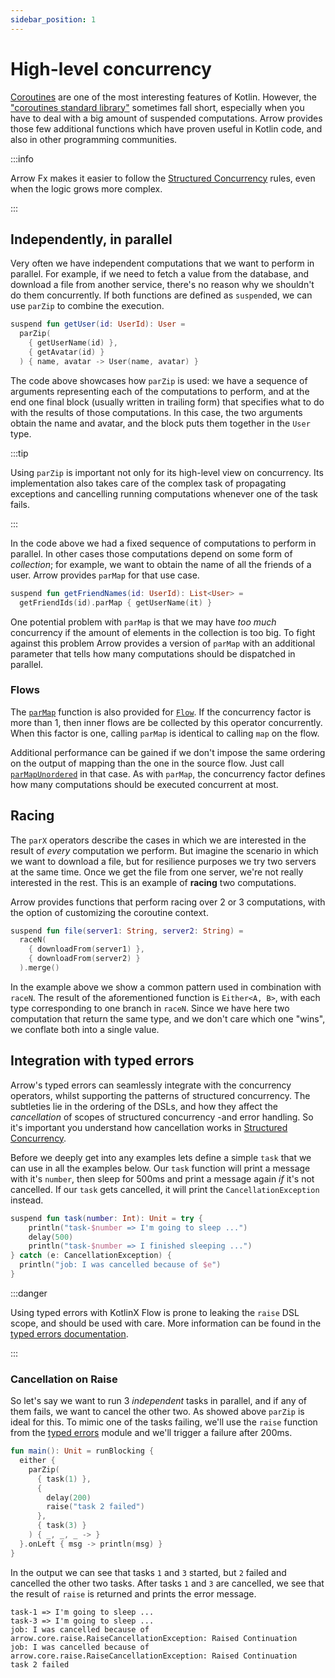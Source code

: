 ```yaml
---
sidebar_position: 1
---
```


# High-level concurrency

<!--- TEST_NAME ParallelTest -->

[Coroutines](https://kotlinlang.org/docs/coroutines-guide.html) are one of the
most interesting features of Kotlin. However, the ["coroutines standard library"](https://kotlinlang.org/api/kotlinx.coroutines/kotlinx-coroutines-core/kotlinx.coroutines/)
sometimes fall short, especially when you have to deal with a big amount of
suspended computations. Arrow provides those few additional functions which have
proven useful in Kotlin code, and also in other programming communities.

:::info

Arrow Fx makes it easier to follow the [Structured Concurrency](https://kotlinlang.org/docs/composing-suspending-functions.html#structured-concurrency-with-async)
rules, even when the logic grows more complex.

:::

## Independently, in parallel

Very often we have independent computations that we want to perform in parallel.
For example, if we need to fetch a value from the database, and download a file
from another service, there's no reason why we shouldn't do them concurrently.
If both functions are defined as `suspend`ed, we can use `parZip` to combine the
execution.

<!--- INCLUDE
import arrow.fx.coroutines.parZip
typealias UserId = Int
data class User(val name: String, val avatar: String)
suspend fun getUserName(id: UserId): String = "$id-name"
suspend fun getAvatar(id: UserId): String = "$id-avatar"
-->
```kotlin
suspend fun getUser(id: UserId): User =
  parZip(
    { getUserName(id) },
    { getAvatar(id) }
  ) { name, avatar -> User(name, avatar) }
```
<!--- KNIT example-parallel-01.kt -->

The code above showcases how `parZip` is used: we have a sequence of arguments
representing each of the computations to perform, and at the end one final
block (usually written in trailing form) that specifies what to do with the
results of those computations. In this case, the two arguments obtain the name
and avatar, and the block puts them together in the `User` type.

:::tip

Using `parZip` is important not only for its high-level view on concurrency.
Its implementation also takes care of the complex task of propagating exceptions
and cancelling running computations whenever one of the task fails.

:::

In the code above we had a fixed sequence of computations to perform in parallel.
In other cases those computations depend on some form of _collection_; for example,
we want to obtain the name of all the friends of a user. Arrow provides `parMap`
for that use case.

<!--- INCLUDE
import arrow.fx.coroutines.parMap
typealias UserId = Int
data class User(val name: String)
suspend fun getFriendIds(id: UserId): List<UserId> = listOf(1, 2, 3)
suspend fun getUserName(id: UserId): User = User("$id-name")
-->
```kotlin
suspend fun getFriendNames(id: UserId): List<User> =
  getFriendIds(id).parMap { getUserName(it) }
```
<!--- KNIT example-parallel-02.kt -->

One potential problem with `parMap` is that we may have _too much_ concurrency
if the amount of elements in the collection is too big. To fight against this
problem Arrow provides a version of `parMap` with an additional parameter that
tells how many computations should be dispatched in parallel.

### Flows

The [`parMap`](https://arrow-kt.io/docs/apidocs/arrow-fx-coroutines/arrow.fx.coroutines/par-map.html)
function is also provided for [`Flow`](https://kotlinlang.org/api/kotlinx.coroutines/kotlinx-coroutines-core/kotlinx.coroutines.flow/).
If the concurrency factor is more than 1, then inner flows are be collected by this operator concurrently.
When this factor is one, calling `parMap` is identical to calling `map` on the flow.

Additional performance can be gained if we don't impose the same ordering on
the output of mapping than the one in the source flow. Just call [`parMapUnordered`](https://arrow-kt.io/docs/apidocs/arrow-fx-coroutines/arrow.fx.coroutines/par-map-unordered.html)
in that case. As with `parMap`, the concurrency factor defines how many
computations should be executed concurrent at most.

## Racing

The `parX` operators describe the cases in which we are interested in the result
of _every_ computation we perform. But imagine the scenario in which we want to
download a file, but for resilience purposes we try two servers at the same
time. Once we get the file from one server, we're not really interested in the 
rest. This is an example of **racing** two computations.

Arrow provides functions that perform racing over 2 or 3 computations, with the
option of customizing the coroutine context.

<!--- INCLUDE
import arrow.core.merge
import arrow.fx.coroutines.raceN
suspend fun downloadFrom(url: String): Unit = Unit
-->
```kotlin
suspend fun file(server1: String, server2: String) =
  raceN(
    { downloadFrom(server1) },
    { downloadFrom(server2) }
  ).merge()
```
<!--- KNIT example-parallel-03.kt -->

In the example above we show a common pattern used in combination with `raceN`.
The result of the aforementioned function is `Either<A, B>`, with each type
corresponding to one branch in `raceN`. Since we have here two computation that
return the same type, and we don't care which one "wins", we conflate both into
a single value.

## Integration with typed errors

Arrow's typed errors can seamlessly integrate with the concurrency operators, whilst supporting the patterns of structured concurrency.
The subtleties lie in the ordering of the DSLs, and how they affect the _cancellation_ of scopes of structured concurrency -and error handling.
So it's important you understand how cancellation works in [Structured Concurrency](https://kotlinlang.org/docs/cancellation-and-timeouts.html).

Before we deeply get into any examples lets define a simple `task` that we can use in all the examples below.
Our `task` function will print a message with it's `number`, then sleep for 500ms and print a message again _if_ it's not cancelled.  If our `task` gets cancelled, it will print the `CancellationException` instead.

<!--- INCLUDE
import kotlin.coroutines.cancellation.CancellationException
import kotlinx.coroutines.delay
import kotlinx.coroutines.runBlocking
import arrow.fx.coroutines.parZip
import arrow.core.Either
import arrow.core.raise.either
import io.kotest.matchers.shouldBe
-->
```kotlin
suspend fun task(number: Int): Unit = try {
    println("task-$number => I'm going to sleep ...")
    delay(500)
    println("task-$number => I finished sleeping ...")
} catch (e: CancellationException) {
  println("job: I was cancelled because of $e")
}
```

:::danger

Using typed errors with KotlinX Flow is prone to leaking the `raise` DSL scope, and should be used with care.
More information can be found in the [typed errors documentation](/content/learn/typed-errors/typed-errors.md).

:::

### Cancellation on Raise

So let's say we want to run 3 _independent_ tasks in parallel, and if any of them fails, we want to cancel the other two. As showed above `parZip` is ideal for this.
To mimic one of the tasks failing, we'll use the `raise` function from the [typed errors](/content/learn/typed-errors/typed-errors.md) module and we'll trigger a failure after 200ms.

```kotlin
fun main(): Unit = runBlocking {
  either {
    parZip(
      { task(1) },
      {
        delay(200)
        raise("task 2 failed")
      },
      { task(3) }
    ) { _, _, _ -> }
  }.onLeft { msg -> println(msg) }
}
```
<!--- KNIT example-parallel-04.kt -->

In the output we can see that tasks `1` and `3` started, but `2` failed and cancelled the other two tasks.
After tasks `1` and `3` are cancelled, we see that the result of `raise` is returned and prints the error message.

```text
task-1 => I'm going to sleep ...
task-3 => I'm going to sleep ...
job: I was cancelled because of arrow.core.raise.RaiseCancellationException: Raised Continuation
job: I was cancelled because of arrow.core.raise.RaiseCancellationException: Raised Continuation
task 2 failed
```
<!--- TEST -->
